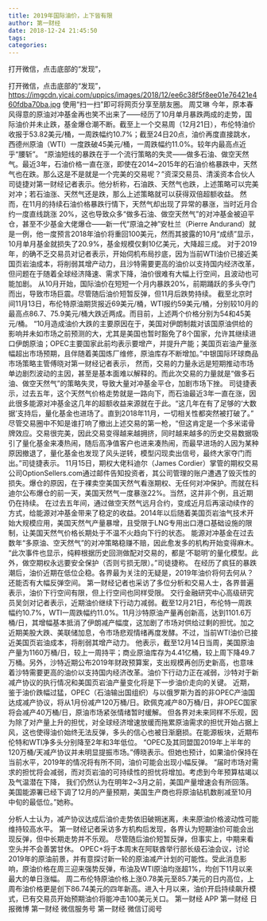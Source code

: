 ```yaml
---
title: 2019年国际油价，上下皆有限
author: 第一财经
date: 2018-12-24 21:45:50
tags: 
categories: 
---
```

打开微信，点击底部的“发现”，
<!-- more -->
打开微信，点击底部的“发现”，
https://imgcdn.yicai.com/uppics/images/2018/12/ee6c38f5f8ee01e76421e460fdba70ba.jpg
使用“扫一扫”即可将网页分享至朋友圈。
周艾琳
今年，原本春风得意的原油对冲基金再也笑不出来了——经历了10月单月暴跌两成的走势，国际油价并未止跌，基金爆仓潮不断。截至上一个交易周（12月21日），布伦特油价收报于53.82美元/桶，一周跌幅约10.7%；截至24日20点，油价再度直接跳水，西德州原油（WTI）一度跌破45美元/桶，一周跌幅约11.0%。较年内最高点近乎“腰斩”。
“原油短线的暴跌在于一个流行策略的失灵——做多石油、做空天然气。最近3年，石油价格一直在涨，即使在2014~2015年的石油价格暴跌中，天然气也在跌。那么这是不是就是一个完美的交易呢？”资深交易员、清溪资本合伙人司徒捷对第一财经记者表示。他分析称，石油跌、天然气也跌，上述策略可以完美对冲；若石油涨、天然气还是跌，那么上述策略就可以获得双倍超额收益。
然而，在11月的持续石油价格暴跌行情下，天然气却出现了异常的暴涨，当时近月合约一度直线跳涨 20%，这也导致众多“做多石油、做空天然气”的对冲基金被迫平仓，甚至不少基金大佬爆仓——新一代“原油之神”安杜兰（Pierre Andurand）就是一例，他一度预言2018年油价将重回100美元，然而其披露的10月“成绩”显示，10月单月基金就损失了20.9%，基金规模仅剩10亿美元，大降超三成。
对于2019年，的确不乏交易员对记者表示，开始伺机布局抄底，因为当前WTI油价已接近美国页岩油成本，将削弱其增产动力，且沙特需要更高的油价以支持国内经济改革，但问题在于随着全球经济降速、需求下降，油价很难有大幅上行空间，且波动也可能加剧。
从10月开始，国际油价在短短一个月内暴跌20%，前期踊跃的多头夺门而出，导致市场巨震。尽管随后油价短暂反弹，但11月后跌势持续。
截至北京时间11月13日，布伦特原油期货报近69美元/桶，WTI报约59美元/桶，分别较10月的最高点86.7、75.9美元/桶大跌近两成。而目前，上述两个价格分别为54和45美元/桶。
“10月造成油价大跌的主要原因在于，美国对伊朗制裁对该国原油供给的影响并未如市场之前预测的大，尤其是美国也暂时豁免了8个国家，允许其继续进口伊朗原油；OPEC主要国家此前均表示要增产，并提升产能；美国页岩油产量涨幅超出市场预期，且伴随着美国炼厂维修，原油库存不断增加。”中银国际环球商品市场策略主管傅晓对第一财经记者表示，
然而，交易的力量永远是短期推动市场单边剧烈波动的主因，甚至是基本面难以解释的。而此次交易的力量就是“做多石油、做空天然气”的策略失灵，导致大量对冲基金平仓，加剧市场下挫。
司徒捷表示，过去五年，这个天然气价格走势就是一路向下，而石油最近3年一直在涨，因此很多能源对冲基金这几年的超额收益来源就在于此。“这几年在有了足够的‘大数据’支持后，量化基金也进场了。直到2018年11月，一切相关性都突然被打破了。”
尽管交易圈中不知是谁打响了撤出上述交易的第一枪，“但这肯定是一个多米诺骨牌效应。交易很完美，因此交易变得越来越拥挤，同时越来越多的历史交易数据吸引了量化基金来凑热闹，随后高净值客户也进来凑热闹，而最早进场的人因为某种原因撤退了，量化基金也发现了风头逆转，模型闪现卖出信号，最终大家夺门而出。”司徒捷表示。
11月15日，期权大佬科迪尔（James Cordier）掌管的期权交易公司OptionSellers.com通过邮件告知投资者，其公司管理的账户遭遇了毁灭性的损失。爆仓的原因，在于裸卖空美国天然气看涨期权、无任何对冲保护。而就在科迪尔公布爆仓的前一天，美国天然气一度暴涨22%。当然，这并非个例，且近期仍在持续。
在过去五年间，通过做空天然气远月合约，变成近月后再滚动续作的方式，给能源对冲基金带来了稳定的收益。2014年以后随着美国页岩油气技术开始大规模应用，美国天然气产量暴增，且受限于LNG专用出口港口基础设施的限制，让美国天然气价格长期处于不温不火趋向下行的状态。 能源对冲基金在过去数年“多原油、空天然气”的对冲策略稳赚不赔，因此愈发多的机构开始变得麻木。
“此次事件也显示，纯粹根据历史回测做配对交易的，都是‘不聪明’的量化模型。此外，做空期权永远要安全保护（否则亏损无限）。”司徒捷称。
在经历了疯狂的暴跌潮后，油价近期在低位企稳。各界最为关注的无疑是，2019年油价将何去何从？还能否有大幅反弹空间。
第一财经记者也采访了多位分析和交易人士，各界普遍表示，油价下行空间有限，但上行空间也同样受限。
交行金融研究中心高级研究员吴剑对记者表示，近期油价继续下行动力减弱。截至12月21日，布伦特一周跌幅约10.7%，WTI一周跌幅约11.0%。11月沙特原油产量再创新高，达到1101.6万桶/日，其增幅基本抵消了伊朗减产幅度，这加剧了市场对供给过剩的担忧。加之近期美股大跌、美联储加息，令市场悲观情绪再度发酵。不过，当前WTI油价已接近美国页岩油成本，将削弱其增产动力。
他表示，截至12月14日当周，美国原油产量为1160万桶/日，较上一周持平；商业原油库存为4.41亿桶，较上周下降49.7万桶。另外，沙特近期公布2019年财政预算案，支出规模再创历史新高，也意味着沙特需要更高的油价以支持国内经济改革。油价下行动力正在减弱，沙特对于新减产协议的执行情况和美国页岩油产量变化将是下一步油价走向的关键。
近期，鉴于油价跌幅过猛，OPEC（石油输出国组织）与以俄罗斯为首的非OPEC产油国达成减产协议，将从1月份减产120万桶/日。欧佩克减产80万桶/日，非OPEC国家将会减产40万桶/日，原油市场紧张情绪暂时缓解。
但各界对未来同样不乐观，因为除了对产量上升的担忧，对全球经济增速放缓而拖累原油需求的担忧开始占据上风，这也使得油价始终无法反弹，多头的信心也被日渐磨损。在能源板块，近期布伦特和WTI净多头分别降至2年和3年低位。
“OPEC及其同盟国2019年上半年的120万桶/天减产协议并未明显提振市场。”傅晓表示。但她也预计，如果油价保持在当前水平，2019年的情况将有所不同，油价可能会出现小幅反弹。
“届时市场对需求的担忧将会减弱，而对页岩油的可持续性的担忧将增加。考虑到今年预算枯竭以及气温潜在下降， 我们仍然认为在明年2~3月之前，美国产量增速会有所回落。美国能源署已经下调了12月的产量预期，美国生产商也将原油钻机数削减至10月中旬的最低位。”她称。
 
 
分析人士认为，减产协议达成后油价走势依旧破朔迷离，未来原油价格波动性可能维持较高水平。
第一财经记者采访多方机构后发现，各界认为短期油价可能会出现反弹，但中长期走势并不乐观。
尽管随后油价短暂反弹，但事实上，中期来看空头并不会善罢甘休。
OPEC+将于本周末在阿联酋举行部长级石油会议，讨论2019年的原油前景，并有意探讨新一轮的原油减产计划的可能性。受此消息影响，原油价格在周三迎来强势反弹，布油及WTI原油均涨超1%，均创下11月以来最大的单日涨幅。
周二布伦特原油价格上涨0.78美元至85.7美元的日内高位，上周布油价格更是创下86.74美元的四年新高。进入十月以来，油价开启持续飙升模式，已有交易员开始预期油价将能冲击100美元关口。
第一财经
APP
第一财经
日报微博
第一财经
微信服务号
第一财经
微信订阅号
